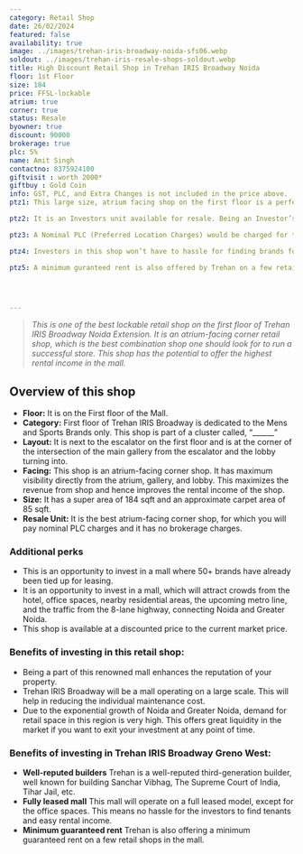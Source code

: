 ```yaml
---
category: Retail Shop
date: 26/02/2024
featured: false
availability: true
image: ../images/trehan-iris-broadway-noida-sfs06.webp
soldout: ../images/trehan-iris-resale-shops-soldout.webp
title: High Discount Retail Shop in Trehan IRIS Broadway Noida
floor: 1st Floor
size: 184
price: FFSL-lockable
atrium: true
corner: true
status: Resale
byowner: true
discount: 90000
brokerage: true
plc: 5%
name: Amit Singh
contactno: 8375924100
giftvisit : worth 2000*
giftbuy : Gold Coin
info: GST, PLC, and Extra Changes is not included in the price above.
ptz1: This large size, atrium facing shop on the first floor is a perfect match for an established mens and sports brand. Trehan already has tied up with multiple such brand for leasing shops.

ptz2: It is an Investors unit available for resale. Being an Investor’s unit being directly sold, there won’t be any brokerage included in the price.

ptz3: A Nominal PLC (Preferred Location Charges) would be charged for this shop even though the shop is atrium facing and right beside the escalators.

ptz4: Investors in this shop won’t have to hassle for finding brands for renting the shop to, this hassle will be taken care by the builder only.

ptz5: A minimum guranteed rent is also offered by Trehan on a few retail shops as well.




---
```

> _This is one of the best lockable retail shop on the first floor of Trehan IRIS Broadway Noida Extension. It is an atrium-facing corner retail shop, which is the best combination shop one should look for to run a successful store. This shop has the potential to offer the highest rental income in the mall._

## Overview of this shop
* **Floor:** It is on the First floor of the Mall.
* **Category:** First floor of Trehan IRIS Broadway is dedicated to the Mens and Sports Brands only. This shop is part of a cluster called, “______”
* **Layout:** It is next to the escalator on the first floor and is at the corner of the intersection of the main gallery from the escalator and the lobby turning into.
* **Facing:** This shop is an atrium-facing corner shop. It has maximum visibility directly from the atrium, gallery, and lobby. This maximizes the revenue from shop and hence improves the rental income of the shop.
* **Size:** It has a super area of 184 sqft and an approximate carpet area of 85 sqft.
* **Resale Unit:** It is the best atrium-facing corner shop, for which you will pay nominal PLC charges and it has no brokerage charges.

### Additional perks
* This is an opportunity to invest in a mall where 50+ brands have already been tied up for leasing.
* It is an opportunity to invest in a mall, which will attract crowds from the hotel, office spaces, nearby residential areas, the upcoming metro line, and the traffic from the 8-lane highway, connecting Noida and Greater Noida.
* This shop is available at a discounted price to the current market price.

### Benefits of investing in this retail shop:
* Being a part of this renowned mall enhances the reputation of your property.
* Trehan IRIS Broadway will be a mall operating on a large scale. This will help in reducing the individual maintenance cost.
* Due to the exponential growth of Noida and Greater Noida, demand for retail space in this region is very high. This offers great liquidity in the market if you want to exit your investment at any point of time.

### Benefits of investing in Trehan IRIS Broadway Greno West:
* **Well-reputed builders** Trehan is a well-reputed third-generation builder, well known for building Sanchar Vibhag, The Supreme Court of India, Tihar Jail, etc.
* **Fully leased mall** This mall will operate on a full leased model, except for the office spaces. This means no hassle for the investors to find tenants and easy rental income.
* **Minimum guaranteed rent** Trehan is also offering a minimum guaranteed rent on a few retail shops in the mall.
